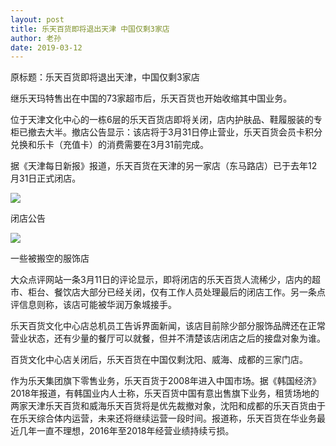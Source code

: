 ```yaml
---
layout: post
title: 乐天百货即将退出天津 中国仅剩3家店
author: 老孙
date: 2019-03-12
---
```


<div class="article-content"><p><span class="bjh-p">原标题：乐天百货即将退出天津，中国仅剩3家店</span></p><p><span class="bjh-p">继乐天玛特售出在中国的73家超市后，乐天百货也开始收缩其中国业务。</span></p><p><span class="bjh-p">位于天津文化中心的一栋6层的乐天百货店即将关闭，店内护肤品、鞋履服装的专柜已撤去大半。撤店公告显示：该店将于3月31日停止营业，乐天百货会员卡积分兑换和乐卡（充值卡）的消费需要在3月31前完成。</span></p><p><span class="bjh-p">据《天津每日新报》报道，乐天百货在天津的另一家店（东马路店）已于去年12月31日正式闭店。</span></p><div class="img-container"><img class="large" data-loadfunc=0 src="https://pics3.baidu.com/feed/d788d43f8794a4c2cee98fec4f519bd1af6e395c.jpeg?token=194f4b846709fd1e11fc9a9be0446d24&amp;s=1D9BAB5F1BBEE5CC58AC88FB03004031" data-loaded=0 /></div><p><span class="bjh-p">闭店公告</span></p><div class="img-container"><img class="large" data-loadfunc=0 src="https://pics2.baidu.com/feed/2fdda3cc7cd98d10618860cf609a380a7aec901d.jpeg?token=f13ba277ca1216262e99eb9fd8c7207d&amp;s=095033D520832B4B141459260300F041" data-loaded=0 /></div><p><span class="bjh-p">一些被搬空的服饰店</span></p><p><span class="bjh-p">大众点评网站一条3月11日的评论显示，即将闭店的乐天百货人流稀少，店内的超市、柜台、餐饮店大部分已经关闭，仅有工作人员处理最后的闭店工作。另一条点评信息则称，该店可能被华润万象城接手。</span></p><p><span class="bjh-p">乐天百货文化中心店总机员工告诉界面新闻，该店目前除少部分服饰品牌还在正常营业状态，还有少量的餐厅可以就餐，但并不清楚该店闭店之后的接盘对象为谁。</span></p><p><span class="bjh-p">百货文化中心店关闭后，乐天百货在中国仅剩沈阳、威海、成都的三家门店。</span></p><p><span class="bjh-p">作为乐天集团旗下零售业务，乐天百货于2008年进入中国市场。据《韩国经济》2018年报道，有韩国业内人士称，乐天百货中国有意出售旗下业务，租赁场地的两家天津乐天百货和威海乐天百货将是优先裁撤对象，沈阳和成都的乐天百货由于在乐天综合体内运营，未来还将继续运营一段时间。报道称，乐天百货在华业务最近几年一直不理想，2016年至2018年经营业绩持续亏损。</span></p><p><span class="bjh-br"></span>
